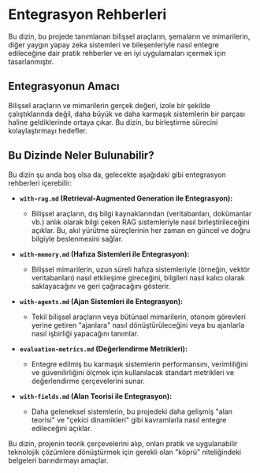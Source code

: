 # Entegrasyon Rehberleri

Bu dizin, bu projede tanımlanan bilişsel araçların, şemaların ve mimarilerin, diğer yaygın yapay zeka sistemleri ve bileşenleriyle nasıl entegre edileceğine dair pratik rehberler ve en iyi uygulamaları içermek için tasarlanmıştır.

## Entegrasyonun Amacı

Bilişsel araçların ve mimarilerin gerçek değeri, izole bir şekilde çalıştıklarında değil, daha büyük ve daha karmaşık sistemlerin bir parçası haline geldiklerinde ortaya çıkar. Bu dizin, bu birleştirme sürecini kolaylaştırmayı hedefler.

## Bu Dizinde Neler Bulunabilir?

Bu dizin şu anda boş olsa da, gelecekte aşağıdaki gibi entegrasyon rehberleri içerebilir:

*   **`with-rag.md` (Retrieval-Augmented Generation ile Entegrasyon):**
    *   Bilişsel araçların, dış bilgi kaynaklarından (veritabanları, dokümanlar vb.) anlık olarak bilgi çeken RAG sistemleriyle nasıl birleştirileceğini açıklar. Bu, akıl yürütme süreçlerinin her zaman en güncel ve doğru bilgiyle beslenmesini sağlar.

*   **`with-memory.md` (Hafıza Sistemleri ile Entegrasyon):**
    *   Bilişsel mimarilerin, uzun süreli hafıza sistemleriyle (örneğin, vektör veritabanları) nasıl etkileşime gireceğini, bilgileri nasıl kalıcı olarak saklayacağını ve geri çağıracağını gösterir.

*   **`with-agents.md` (Ajan Sistemleri ile Entegrasyon):**
    *   Tekil bilişsel araçların veya bütünsel mimarilerin, otonom görevleri yerine getiren "ajanlara" nasıl dönüştürüleceğini veya bu ajanlarla nasıl işbirliği yapacağını tanımlar.

*   **`evaluation-metrics.md` (Değerlendirme Metrikleri):**
    *   Entegre edilmiş bu karmaşık sistemlerin performansını, verimliliğini ve güvenilirliğini ölçmek için kullanılacak standart metrikleri ve değerlendirme çerçevelerini sunar.

*   **`with-fields.md` (Alan Teorisi ile Entegrasyon):**
    *   Daha geleneksel sistemlerin, bu projedeki daha gelişmiş "alan teorisi" ve "çekici dinamikleri" gibi kavramlarla nasıl entegre edileceğini açıklar.

Bu dizin, projenin teorik çerçevelerini alıp, onları pratik ve uygulanabilir teknolojik çözümlere dönüştürmek için gerekli olan "köprü" niteliğindeki belgeleri barındırmayı amaçlar.
